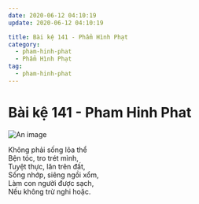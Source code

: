 ```yaml
---
date: 2020-06-12 04:10:19
update: 2020-06-12 04:10:19

title: Bài kệ 141 - Phẩm Hình Phạt
category:
  - pham-hinh-phat
  - Phẩm Hình Phạt
tag:
  - pham-hinh-phat
---
```


# Bài kệ 141 - Pham Hinh Phat

![An image](/img/pham-hinh-phat/pham-hinh-phat-141.jpg)

Không phải sống lõa thể<br>Bện tóc, tro trét mình,<br>Tuyệt thực, lăn trên đất,<br>Sống nhớp, siêng ngồi xổm,<br>Làm con người được sạch,<br>Nếu không trừ nghi hoặc.<br>
